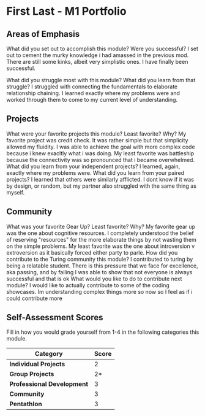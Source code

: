 # First Last - M1 Portfolio

## Areas of Emphasis

What did you set out to accomplish this module? Were you successful?
  I set out to cement the murky knowledge i had amassed in the previous mod. There are still some kinks, albeit very simplistic ones. I have finally been successful.

What did you struggle most with this module? What did you learn from that struggle?
  I struggled with connecting the fundamentals to elaborate relationship chaining. I learned exactly where my problems were and worked through them to come to my current level of understanding.
## Projects

What were your favorite projects this module? Least favorite? Why?
  My favorite project was credit check. It was rather simple but that simplicity allowed my fluidity. I was able to achieve the goal with more complex code because i knew exacltly what i was doing. My least favorite was battleship because the connectivity was so pronounced that i became overwhelmed.
What did you learn from your independent projects?
  I learned, again, exactly where my problems were.
What did you learn from your paired projects?
  I learned that others were similarly afflicted. I dont know if it was by design, or random, but my partner also struggled with the same thing as myself.

## Community

What was your favorite Gear Up? Least favorite? Why?
  My favorite gear up was the one about cognitive resources. I completely understood the belief of reserving "resources" for the more elaborate things by not wasting them on the simple problems. My least favorite was the one about introversion v extroversion as it basically forced either party to parle.
How did you contribute to the Turing community this module?
  I contributed to turing by being a relatable student. There is this pressure that we face for excellence, aka passing, and by failing I was able to show that not everyone is always successful and that is ok
What would you like to do to contribute next module?
  I would like to actually contribute to some of the coding showcases. Im understanding complex things more so now so I feel as if i could contribute more

## Self-Assessment Scores

Fill in how you would grade yourself from 1-4 in the following categories this module.

| Category                     | Score |
| -----------------------------| ----- |
| **Individual Projects**      |   2   |
| **Group Projects**           |   2*  | Black Thursday will be excellent
| **Professional Development** |   3   |
| **Community**                |   3   |
| **Pentathlon**               |   3   |
